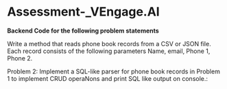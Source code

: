 # Assessment-_VEngage.AI
****Backend Code for the following problem statements****

Write a method that reads phone book records from a CSV or JSON file.
Each record consists of the following parameters Name, email, Phone 1, Phone 2.

Problem 2:
Implement a SQL-like parser for phone book records in Problem 1 to implement CRUD
operaNons and print SQL like output on console.:
